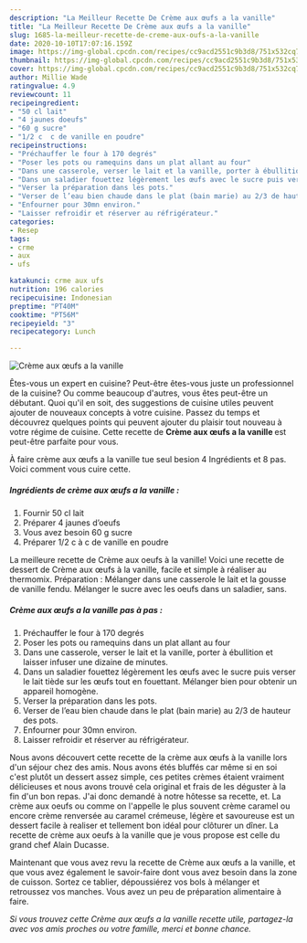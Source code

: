 ```yaml
---
description: "La Meilleur Recette De Crème aux œufs a la vanille"
title: "La Meilleur Recette De Crème aux œufs a la vanille"
slug: 1685-la-meilleur-recette-de-creme-aux-oufs-a-la-vanille
date: 2020-10-10T17:07:16.159Z
image: https://img-global.cpcdn.com/recipes/cc9acd2551c9b3d8/751x532cq70/creme-aux-oeufs-a-la-vanille-photo-principale-de-la-recette.jpg
thumbnail: https://img-global.cpcdn.com/recipes/cc9acd2551c9b3d8/751x532cq70/creme-aux-oeufs-a-la-vanille-photo-principale-de-la-recette.jpg
cover: https://img-global.cpcdn.com/recipes/cc9acd2551c9b3d8/751x532cq70/creme-aux-oeufs-a-la-vanille-photo-principale-de-la-recette.jpg
author: Millie Wade
ratingvalue: 4.9
reviewcount: 11
recipeingredient:
- "50 cl lait"
- "4 jaunes doeufs"
- "60 g sucre"
- "1/2 c  c de vanille en poudre"
recipeinstructions:
- "Préchauffer le four à 170 degrés"
- "Poser les pots ou ramequins dans un plat allant au four"
- "Dans une casserole, verser le lait et la vanille, porter à ébullition et laisser infuser une dizaine de minutes."
- "Dans un saladier fouettez légèrement les œufs avec le sucre puis verser le lait tiède sur les œufs tout en fouettant. Mélanger bien pour obtenir un appareil homogène."
- "Verser la préparation dans les pots."
- "Verser de l’eau bien chaude dans le plat (bain marie) au 2/3 de hauteur des pots."
- "Enfourner pour 30mn environ."
- "Laisser refroidir et réserver au réfrigérateur."
categories:
- Resep
tags:
- crme
- aux
- ufs

katakunci: crme aux ufs 
nutrition: 196 calories
recipecuisine: Indonesian
preptime: "PT40M"
cooktime: "PT56M"
recipeyield: "3"
recipecategory: Lunch

---
```



![Crème aux œufs a la vanille](https://img-global.cpcdn.com/recipes/cc9acd2551c9b3d8/751x532cq70/creme-aux-oeufs-a-la-vanille-photo-principale-de-la-recette.jpg)

Êtes-vous un expert en cuisine? Peut-être êtes-vous juste un professionnel de la cuisine? Ou comme beaucoup d'autres, vous êtes peut-être un débutant. Quoi qu'il en soit, des suggestions de cuisine utiles peuvent ajouter de nouveaux concepts à votre cuisine. Passez du temps et découvrez quelques points qui peuvent ajouter du plaisir tout nouveau à votre régime de cuisine. Cette recette de <strong> Crème aux œufs a la vanille </strong> est peut-être parfaite pour vous.

<!--inarticleads1-->

À faire crème aux œufs a la vanille tue seul besion 4 Ingrédients et 8 pas. Voici comment vous cuire cette.

##### Ingrédients de crème aux œufs a la vanille :

1. Fournir 50 cl lait
1. Préparer 4 jaunes d’oeufs
1. Vous avez besoin 60 g sucre
1. Préparer 1/2 c à c de vanille en poudre


La meilleure recette de Crème aux oeufs à la vanille! Voici une recette de dessert de Crème aux œufs à la vanille, facile et simple à réaliser au thermomix. Préparation : Mélanger dans une casserole le lait et la gousse de vanille fendu. Mélanger le sucre avec les oeufs dans un saladier, sans. 

<!--inarticleads2-->

##### Crème aux œufs a la vanille pas à pas :

1. Préchauffer le four à 170 degrés
1. Poser les pots ou ramequins dans un plat allant au four
1. Dans une casserole, verser le lait et la vanille, porter à ébullition et laisser infuser une dizaine de minutes.
1. Dans un saladier fouettez légèrement les œufs avec le sucre puis verser le lait tiède sur les œufs tout en fouettant. Mélanger bien pour obtenir un appareil homogène.
1. Verser la préparation dans les pots.
1. Verser de l’eau bien chaude dans le plat (bain marie) au 2/3 de hauteur des pots.
1. Enfourner pour 30mn environ.
1. Laisser refroidir et réserver au réfrigérateur.


Nous avons découvert cette recette de la crème aux œufs à la vanille lors d&#39;un séjour chez des amis. Nous avons étés bluffés car même si en soi c&#39;est plutôt un dessert assez simple, ces petites crèmes étaient vraiment délicieuses et nous avons trouvé cela original et frais de les déguster à la fin d&#39;un bon repas. J&#39;ai donc demandé à notre hôtesse sa recette, et. La crème aux oeufs ou comme on l&#39;appelle le plus souvent crème caramel ou encore crème renversée au caramel crémeuse, légère et savoureuse est un dessert facile à realiser et tellement bon idéal pour clôturer un dîner. La recette de crème aux oeufs à la vanille que je vous propose est celle du grand chef Alain Ducasse. 

<!--inarticleads1-->

<p>
Maintenant que vous avez revu la recette de Crème aux œufs a la vanille, et que vous avez également le savoir-faire dont vous avez besoin dans la zone de cuisson. Sortez ce tablier, dépoussiérez vos bols à mélanger et retroussez vos manches. Vous avez un peu de préparation alimentaire à faire.
</p>

<p>
<i>Si vous trouvez cette Crème aux œufs a la vanille recette utile, partagez-la avec vos amis proches ou votre famille, merci et bonne chance.</i>
</p>
